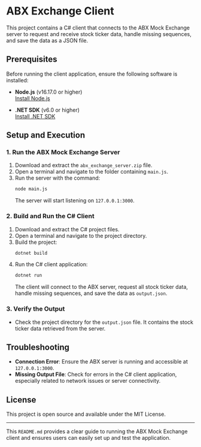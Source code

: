 # ABX Exchange Client

This project contains a C# client that connects to the ABX Mock Exchange server to request and receive stock ticker data, handle missing sequences, and save the data as a JSON file.

## Prerequisites

Before running the client application, ensure the following software is installed:

- **Node.js** (v16.17.0 or higher)  
  [Install Node.js](https://nodejs.org/)

- **.NET SDK** (v6.0 or higher)  
  [Install .NET SDK](https://dotnet.microsoft.com/download)

## Setup and Execution

### 1. **Run the ABX Mock Exchange Server**

1. Download and extract the `abx_exchange_server.zip` file.
2. Open a terminal and navigate to the folder containing `main.js`.
3. Run the server with the command:
   ```bash
   node main.js
   ```
   The server will start listening on `127.0.0.1:3000`.

### 2. **Build and Run the C# Client**

1. Download and extract the C# project files.
2. Open a terminal and navigate to the project directory.
3. Build the project:
   ```bash
   dotnet build
   ```
4. Run the C# client application:
   ```bash
   dotnet run
   ```
   The client will connect to the ABX server, request all stock ticker data, handle missing sequences, and save the data as `output.json`.

### 3. **Verify the Output**

- Check the project directory for the `output.json` file. It contains the stock ticker data retrieved from the server.

## Troubleshooting

- **Connection Error**: Ensure the ABX server is running and accessible at `127.0.0.1:3000`.
- **Missing Output File**: Check for errors in the C# client application, especially related to network issues or server connectivity.

## License

This project is open source and available under the MIT License.

---

This `README.md` provides a clear guide to running the ABX Mock Exchange client and ensures users can easily set up and test the application.
